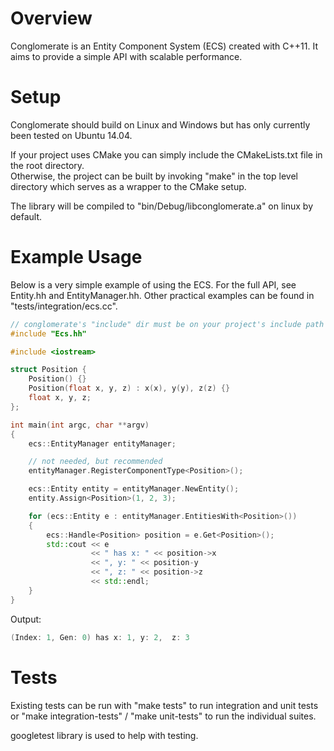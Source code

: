 # Overview

Conglomerate is an Entity Component System (ECS) created with C++11.  It aims to provide a simple API with scalable performance.  

# Setup

Conglomerate should build on Linux and Windows but has only currently been tested on Ubuntu 14.04.

If your project uses CMake you can simply include the CMakeLists.txt file in the root directory.  
Otherwise, the project can be built by invoking "make" in the top level directory which serves as a wrapper to the CMake setup.

The library will be compiled to "bin/Debug/libconglomerate.a" on linux by default.

# Example Usage

Below is a very simple example of using the ECS.  For the full API, see Entity.hh and EntityManager.hh.  Other practical examples can be found in "tests/integration/ecs.cc".

```c++
// conglomerate's "include" dir must be on your project's include path
#include "Ecs.hh"

#include <iostream>

struct Position {
	Position() {}
	Position(float x, y, z) : x(x), y(y), z(z) {}
	float x, y, z;
};

int main(int argc, char **argv)
{
	ecs::EntityManager entityManager;

	// not needed, but recommended
	entityManager.RegisterComponentType<Position>();

	ecs::Entity entity = entityManager.NewEntity();
	entity.Assign<Position>(1, 2, 3);

	for (ecs::Entity e : entityManager.EntitiesWith<Position>())
	{
		ecs::Handle<Position> position = e.Get<Position>();
		std::cout << e
		          << " has x: " << position->x
		          << ", y: " << position-y
		          << ", z: " << position->z
		          << std::endl;
	}
}

```

Output:

```c++
(Index: 1, Gen: 0) has x: 1, y: 2,  z: 3
```

# Tests

Existing tests can be run with "make tests" to run integration and unit tests or "make integration-tests" / "make unit-tests" to run the individual suites.

googletest library is used to help with testing.